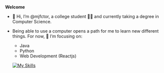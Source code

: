 **Welcome**
- 👋 Hi, I’m @mjfctor, a college student 🧑‍🎓 and currently taking a degree in Computer Science.
- Being able to use a computer opens a path for me to learn new different things. For now, 🌱 I’m focusing on:
   
   - Java
   - Python
   - Web Development (Reactjs)

   [![My Skills](https://skillicons.dev/icons?i=py,java,js,html,css,react)](https://skillicons.dev)


<!---
mjfctor/mjfctor is a ✨ special ✨ repository because its `README.md` (this file) appears on your GitHub profile.
You can click the Preview link to take a look at your changes.
--->
